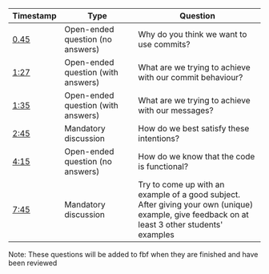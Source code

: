 | Timestamp                                      |           Type                        | Question   
|------------------------------------------------|---------------------------------------|------------------------------------------------------------------|
|  [0.45](https://youtu.be/YSXv6-aXWkk?t=45)     |  Open-ended question (no answers)     | Why do you think we want to use commits?                         |
|  [1:27](https://youtu.be/YSXv6-aXWkk?t=87)     |  Open-ended question (with answers)   | What are we trying to achieve with our commit behaviour?         |   
|  [1:35](https://youtu.be/YSXv6-aXWkk?t=95)     |  Open-ended question (with answers)   | What are we trying to achieve with our messages?                 |   
|  [2:45](https://youtu.be/YSXv6-aXWkk?t=165)    |  Mandatory discussion                 | How do we best satisfy these intentions?                         |   
|  [4:15](https://youtu.be/YSXv6-aXWkk?t=255)    |  Open-ended question (no answers)     | How do we know that the code is functional?                      |   
|  [7:45](https://youtu.be/YSXv6-aXWkk?t=465)    |  Mandatory discussion                 | Try to come up with an example of a good subject. <br /> After giving your own (unique) example, give feedback on at least 3 other students' examples |


Note: These questions will be added to fbf when they are finished and have been reviewed